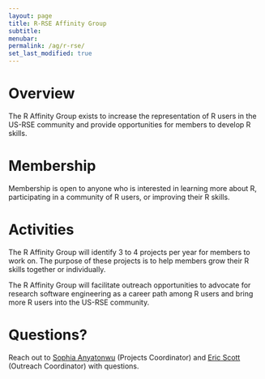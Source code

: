```yaml
---
layout: page
title: R-RSE Affinity Group
subtitle:
menubar:
permalink: /ag/r-rse/
set_last_modified: true
---
```


# Overview
The R Affinity Group exists to increase the representation of R users in the US-RSE community and provide opportunities for members to develop R skills.

# Membership
Membership is open to anyone who is interested in learning more about R, participating in a community of R users, or improving their R skills. 

# Activities

The R Affinity Group will identify 3 to 4 projects per year for members to work on. The purpose of these projects is to help members grow their R skills together or individually.
 
The R Affinity Group will facilitate outreach opportunities to advocate for research software engineering as a career path among R users and bring more R users into the US-RSE community.

# Questions?
Reach out to [Sophia Anyatonwu](sophia.anyatonwu@gmail.com) (Projects Coordinator) and [Eric Scott](scottericr@gmail.com) (Outreach Coordinator) with questions.
